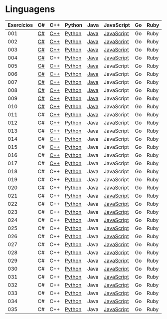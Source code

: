 # Linguagens

| Exercícios | C#                  | C++                  | Python                    | Java                    | JavaScript                          | Go  | Ruby |
| ---------- | ------------------- | -------------------- | ------------------------- | ----------------------- | ----------------------------------- | --- | ---- |
| 001        | [C#](./c%23/001.cs) | [C++](./c++/001.cpp) | [Python](./python/001.py) | [Java](./java/001.java) | [JavaScript](./javascript/001.js)   | Go  | Ruby |
| 002        | [C#](./c%23/002.cs) | [C++](./c++/002.cpp) | [Python](./python/002.py) | [Java](./java/002.java) | [JavaScript](./javascript/002.js)   | Go  | Ruby |
| 003        | [C#](./c%23/003.cs) | [C++](./c++/003.cpp) | [Python](./python/003.py) | [Java](./java/003.java) | [JavaScript](./javascript/003.js)   | Go  | Ruby |
| 004        | [C#](./c%23/004.cs) | C++                  | [Python](./python/004.py) | [Java](./java/004.java) | [JavaScript](./javascript/004.js)   | Go  | Ruby |
| 005        | [C#](./c%23/005.cs) | [C++](./c++/005.cpp) | [Python](./python/005.py) | [Java](./java/005.java) | JavaScript                          | Go  | Ruby |
| 006        | [C#](./c%23/006.cs) | [C++](./c++/006.cpp) | [Python](./python/006.py) | [Java](./java/006.java) | JavaScript                          | Go  | Ruby |
| 007        | [C#](./c%23/007.cs) | [C++](./c++/007.cpp) | [Python](./python/007.py) | [Java](./java/007.java) | JavaScript                          | Go  | Ruby |
| 008        | [C#](./c%23/008.cs) | [C++](./c++/008.cpp) | [Python](./python/008.py) | [Java](./java/008.java) | JavaScript                          | Go  | Ruby |
| 009        | [C#](./c%23/009.cs) | [C++](./c++/009.cpp) | [Python](./python/009.py) | [Java](./java/009.java) | JavaScript                          | Go  | Ruby |
| 010        | [C#](./c%23/010.cs) | [C++](./c++/010.cpp) | [Python](./python/010.py) | [Java](./java/010.java) | JavaScript                          | Go  | Ruby |
| 011        | C#                  | [C++](./c++/011.cpp) | [Python](./python/011.py) | [Java](./java/011.java) | JavaScript                          | Go  | Ruby |
| 012        | C#                  | [C++](./c++/012.cpp) | [Python](./python/012.py) | Java                    | JavaScript                          | Go  | Ruby |
| 013        | C#                  | [C++](./c++/013.cpp) | [Python](./python/013.py) | Java                    | JavaScript                          | Go  | Ruby |
| 014        | C#                  | [C++](./c++/014.cpp) | [Python](./python/014.py) | Java                    | JavaScript                          | Go  | Ruby |
| 015        | C#                  | [C++](./c++/015.cpp) | [Python](./python/015.py) | Java                    | JavaScript                          | Go  | Ruby |
| 016        | C#                  | [C++](./c++/016.cpp) | [Python](./python/016.py) | Java                    | JavaScript                          | Go  | Ruby |
| 017        | C#                  | [C++](./c++/017.cpp) | [Python](./python/017.py) | Java                    | JavaScript                          | Go  | Ruby |
| 018        | C#                  | C++                  | [Python](./python/018.py) | Java                    | JavaScript                          | Go  | Ruby |
| 019        | C#                  | C++                  | [Python](./python/019.py) | Java                    | JavaScript                          | Go  | Ruby |
| 020        | C#                  | C++                  | [Python](./python/020.py) | Java                    | JavaScript                          | Go  | Ruby |
| 021        | C#                  | C++                  | [Python](./python/021.py) | Java                    | [JavaScript](./javascript/021.html) | Go  | Ruby |
| 022        | C#                  | C++                  | [Python](./python/022.py) | Java                    | [JavaScript](./javascript/022.js)   | Go  | Ruby |
| 023        | C#                  | C++                  | [Python](./python/023.py) | Java                    | [JavaScript](./javascript/023.js)   | Go  | Ruby |
| 024        | C#                  | C++                  | [Python](./python/024.py) | Java                    | [JavaScript](./javascript/024.js)   | Go  | Ruby |
| 025        | C#                  | C++                  | [Python](./python/025.py) | Java                    | [JavaScript](./javascript/025.js)   | Go  | Ruby |
| 026        | C#                  | C++                  | [Python](./python/026.py) | Java                    | [JavaScript](./javascript/026.js)   | Go  | Ruby |
| 027        | C#                  | C++                  | [Python](./python/027.py) | Java                    | [JavaScript](./javascript/027.js)   | Go  | Ruby |
| 028        | C#                  | C++                  | [Python](./python/028.py) | Java                    | [JavaScript](./javascript/028.js)   | Go  | Ruby |
| 029        | C#                  | C++                  | [Python](./python/029.py) | Java                    | [JavaScript](./javascript/029.js)   | Go  | Ruby |
| 030        | C#                  | C++                  | [Python](./python/030.py) | Java                    | [JavaScript](./javascript/030.js)   | Go  | Ruby |
| 031        | C#                  | C++                  | [Python](./python/031.py) | Java                    | [JavaScript](./javascript/031.js)   | Go  | Ruby |
| 032        | C#                  | C++                  | [Python](./python/032.py) | Java                    | [JavaScript](./javascript/032.js)   | Go  | Ruby |
| 033        | C#                  | C++                  | [Python](./python/033.py) | Java                    | [JavaScript](./javascript/033.js)   | Go  | Ruby |
| 034        | C#                  | C++                  | [Python](./python/034.py) | Java                    | [JavaScript](./javascript/034.js)   | Go  | Ruby |
| 035        | C#                  | C++                  | [Python](./python/035.py) | Java                    | [JavaScript](./javascript/035.js)   | Go  | Ruby |
